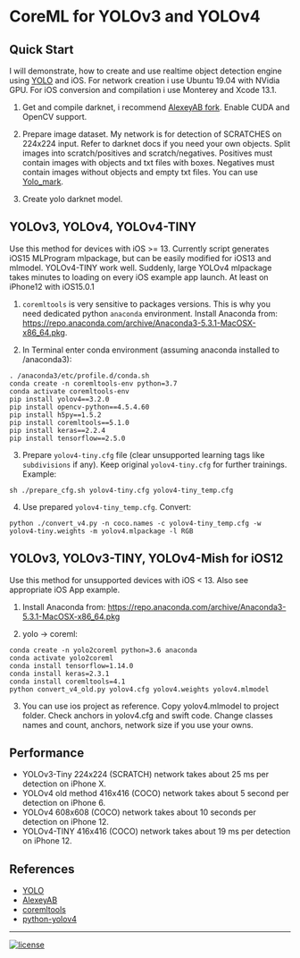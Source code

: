 # CoreML for YOLOv3 and YOLOv4

## Quick Start

I will demonstrate, how to create and use realtime object detection engine
using [YOLO](http://pjreddie.com/darknet/yolo/) and iOS. For network creation i use Ubuntu 19.04 with NVidia GPU. For
iOS conversion and compilation i use Monterey and Xcode 13.1.

1. Get and compile darknet, i recommend [AlexeyAB fork](https://github.com/AlexeyAB/darknet.git). Enable CUDA and OpenCV
   support.

2. Prepare image dataset. My network is for detection of SCRATCHES on 224x224 input. Refer to darknet docs if you need
   your own objects. Split images into scratch/positives and scratch/negatives. Positives must contain images with
   objects and txt files with boxes. Negatives must contain images without objects and empty txt files. You can
   use [Yolo_mark](https://github.com/AlexeyAB/Yolo_mark).

3. Create yolo darknet model.

## YOLOv3, YOLOv4, YOLOv4-TINY

Use this method for devices with iOS >= 13. Currently script generates iOS15 MLProgram mlpackage, but can be easily
modified for iOS13 and mlmodel. YOLOv4-TINY work well. Suddenly, large YOLOv4 mlpackage takes minutes to loading on
every iOS example app launch. At least on iPhone12 with iOS15.0.1

1. `coremltools` is very sensitive to packages versions. This is why you need dedicated python `anaconda` environment.
Install Anaconda from: https://repo.anaconda.com/archive/Anaconda3-5.3.1-MacOSX-x86_64.pkg.

2. In Terminal enter conda environment (assuming anaconda installed to /anaconda3):

```shell
. /anaconda3/etc/profile.d/conda.sh
conda create -n coremltools-env python=3.7
conda activate coremltools-env
pip install yolov4==3.2.0
pip install opencv-python==4.5.4.60
pip install h5py==1.5.2
pip install coremltools==5.1.0
pip install keras==2.2.4
pip install tensorflow==2.5.0
```

3. Prepare `yolov4-tiny.cfg` file (clear unsupported learning tags like `subdivisions` if any). Keep original `yolov4-tiny.cfg` for further trainings. Example:

```shell
sh ./prepare_cfg.sh yolov4-tiny.cfg yolov4-tiny_temp.cfg 
```

4. Use prepared `yolov4-tiny_temp.cfg`. Convert:

```shell
python ./convert_v4.py -n coco.names -c yolov4-tiny_temp.cfg -w yolov4-tiny.weights -m yolov4.mlpackage -l RGB
```

## YOLOv3, YOLOv3-TINY, YOLOv4-Mish for iOS12

Use this method for unsupported devices with iOS < 13. Also see appropriate iOS App example.

1. Install Anaconda from: https://repo.anaconda.com/archive/Anaconda3-5.3.1-MacOSX-x86_64.pkg

2. yolo -> coreml:

```
conda create -n yolo2coreml python=3.6 anaconda
conda activate yolo2coreml
conda install tensorflow=1.14.0
conda install keras=2.3.1
conda install coremltools=4.1
python convert_v4_old.py yolov4.cfg yolov4.weights yolov4.mlmodel
```

3. You can use ios project as reference. Copy yolov4.mlmodel to project folder. Check anchors in yolov4.cfg and swift
   code. Change classes names and count, anchors, network size if you use your owns.

## Performance

- YOLOv3-Tiny 224x224 (SCRATCH) network takes about 25 ms per detection on iPhone X.
- YOLOv4 old method 416x416 (COCO) network takes about 5 second per detection on iPhone 6.
- YOLOv4 608x608 (COCO) network takes about 10 seconds per detection on iPhone 12.
- YOLOv4-TINY 416x416 (COCO) network takes about 19 ms per detection on iPhone 12.

## References

* [YOLO](http://pjreddie.com/darknet/yolo)
* [AlexeyAB](https://github.com/AlexeyAB/darknet.git)
* [coremltools](https://coremltools.readme.io/docs)
* [python-yolov4](https://wiki.loliot.net/docs/lang/python/libraries/yolov4/python-yolov4-about/)

---
[![license](https://img.shields.io/github/license/mashape/apistatus.svg)](LICENSE)
